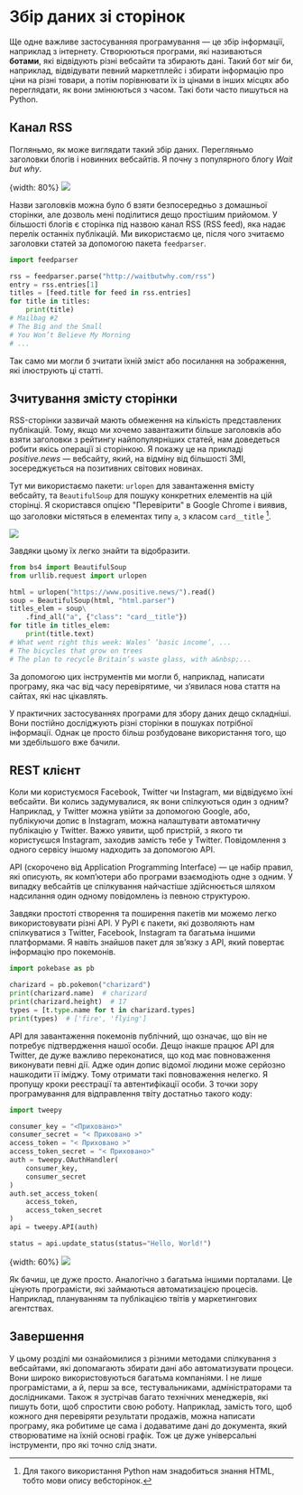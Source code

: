 # Збір даних зі сторінок

Ще одне важливе застосуванняя програмування — це збір інформації, наприклад з інтернету. Створюються програми, які називаються **ботами**, які відвідують різні вебсайти та збирають дані. Такий бот міг би, наприклад, відвідувати певний маркетплейс і збирати інформацію про ціни на різні товари, а потім порівнювати їх із цінами в інших місцях або переглядати, як вони змінюються з часом. Такі боти часто пишуться на Python.

## Канал RSS

Погляньмо, як може виглядати такий збір даних. Перегляньмо заголовки блогів і новинних вебсайтів. Я почну з популярного блогу *Wait but why*.

{width: 80%}
![](404_wait_but_why.png)

Назви заголовків можна було б взяти безпосередньо з домашньої сторінки, але дозволь мені поділитися дещо простішим прийомом. У більшості блогів є сторінка під назвою канал RSS (RSS feed), яка надає перелік останніх публікацій. Ми використаємо це, після чого зчитаємо заголовки статей за допомогою пакета `feedparser`.

```python
import feedparser

rss = feedparser.parse("http://waitbutwhy.com/rss")
entry = rss.entries[1]
titles = [feed.title for feed in rss.entries]
for title in titles:
    print(title)
# Mailbag #2
# The Big and the Small
# You Won’t Believe My Morning
# ...
```

Так само ми могли б зчитати їхній зміст або посилання на зображення, які ілюструють ці статті.

## Зчитування змісту сторінки

RSS-сторінки зазвичай мають обмеження на кількість представлених публікацій. Тому, якщо ми хочемо завантажити більше заголовків або взяти заголовки з рейтингу найпопулярніших статей, нам доведеться робити якісь операції зі сторінкою. Я покажу це на прикладі *positive.news* — вебсайту, який, на відміну від більшості ЗМІ, зосереджується на позитивних світових новинах.

Тут ми використаємо пакети: `urlopen` для завантаження вмісту вебсайту, та `BeautifulSoup` для пошуку конкретних елементів на цій сторінці. Я скористався опцією "Перевірити" в Google Chrome і виявив, що заголовки містяться в елементах типу `а`, з класом `card__title` [^403_1].

![](404_positivenews.png)

Завдяки цьому їх легко знайти та відобразити.

```python
from bs4 import BeautifulSoup
from urllib.request import urlopen

html = urlopen("https://www.positive.news/").read()
soup = BeautifulSoup(html, "html.parser")
titles_elem = soup\
    .find_all("a", {"class": "card__title"})
for title in titles_elem:
    print(title.text)
# What went right this week: Wales’ ‘basic income’, ...
# The bicycles that grow on trees
# The plan to recycle Britain’s waste glass, with a&nbsp;...
```

За допомогою цих інструментів ми могли б, наприклад, написати програму, яка час від часу перевірятиме, чи з’явилася нова стаття на сайтах, які нас цікавлять.

У практичних застосуваннях програми для збору даних дещо складніші. Вони постійно досліджують різні сторінки в пошуках потрібної інформації. Однак це просто більш розбудоване використання того, що ми здебільшого вже бачили.

## REST клієнт

Коли ми користуємося Facebook, Twitter чи Instagram, ми відвідуємо їхні вебсайти. Ви колись задумувалися, як вони спілкуються один з одним? Наприклад, у Twitter можна увійти за допомогою Google, або, публікуючи допис в Instagram, можна налаштувати автоматичну публікацію у Twitter. Важко уявити, щоб пристрій, з якого ти користуєшся Instagram, заходив замість тебе у Twitter. Повідомлення з одного сервісу іншому надходить за допомогою API.

API (скорочено від Application Programming Interface) — це набір правил, які описують, як комп’ютери або програми взаємодіють одне з одним. У випадку вебсайтів це спілкування найчастіше здійснюється шляхом надсилання один одному повідомлень із певною структурою.

Завдяки простоті створення та поширення пакетів ми можемо легко використовувати різні API. У PyPI є пакети, які дозволяють нам спілкуватися з Twitter, Facebook, Instagram та багатьма іншими платформами. Я навіть знайшов пакет для зв’язку з API, який повертає інформацію про покемонів.

```python
import pokebase as pb

charizard = pb.pokemon("charizard")
print(charizard.name)  # charizard
print(charizard.height)  # 17
types = [t.type.name for t in charizard.types]
print(types)  # ['fire', 'flying']
```

API для завантаження покемонів публічний, що означає, що він не потребує підтвердження нашої особи. Дещо інакше працює API для Twitter, де дуже важливо переконатися, що код має повноваження виконувати певні дії. Адже один допис відомої людини може серйозно нашкодити її іміджу. Тому отримати такі повноваження нелегко. Я пропущу кроки реєстрації та автентифікації особи. З точки зору програмування для відправлення твіту достатньо такого коду:

```python
import tweepy

consumer_key = "<Приховано>"
consumer_secret = "< Приховано >"
access_token = "< Приховано >"
access_token_secret = "< Приховано>"
auth = tweepy.OAuthHandler(
    consumer_key,
    consumer_secret
)
auth.set_access_token(
    access_token,
    access_token_secret
)
api = tweepy.API(auth)

status = api.update_status(status="Hello, World!")
```

{width: 60%}
![](tweet.png)

Як бачиш, це дуже просто. Аналогічно з багатьма іншими порталами. Це цінують програмісти, які займаються автоматизацією процесів. Наприклад, плануванням та публікацією твітів у маркетингових агентствах.

## Завершення

У цьому розділі ми ознайомилися з різними методами спілкування з вебсайтами, які допомагають збирати дані або автоматизувати процеси. Вони широко використовуються багатьма компаніями. І не лише програмістами, а й, перш за все, тестувальниками, адміністраторами та дослідниками. Також я зустрічав багато технічних менеджерів, які пишуть боти, щоб спростити свою роботу. Наприклад, замість того, щоб кожного дня перевіряти результати продажів, можна написати програму, яка робитиме це сама і додаватиме дані до документа, який створюватиме на їхній основі графік. Тож це дуже універсальні інструменти, про які точно слід знати.

[^403_1]: Для такого використання Python нам знадобиться знання HTML, тобто мови опису вебсторінок.



